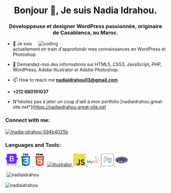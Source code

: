 <h1 align="center">Bonjour 👋, Je suis Nadia Idrahou.</h1>
<h3 align="center">Développeuse et designer WordPress passionnée, originaire de Casablanca, au Maroc.</h3>

<img align="right" alt="coding" width="400" src="https://media.tenor.com/S59bPkT0pqcAAAAC/programming.gif">

- 🌱 Je suis actuellement en train d'approfondir mes connaissances en WordPress et Photoshop.

- 💬 Demandez-moi des informations sur HTML5, CSS3, JavaScript, PHP, WordPress, Adobe Illustrator et Adobe Photoshop.

- 📫 How to reach me **nadiaidrahou03@gmail.com**
-  **+212 680191037**
-  N'hésitez pas à jeter un coup d'œil à mon portfolio [nadiaidrahou.great-site.net*](https://nadiaidrahou.great-site.net
   
<h3 align="left">Connect with me:</h3>
<p align="left">
<a href="https://linkedin.com/in//nadia-idrahou-594b4025b" target="blank"><img align="center" src="https://raw.githubusercontent.com/rahuldkjain/github-profile-readme-generator/master/src/images/icons/Social/linked-in-alt.svg" alt="/nadia-idrahou-594b4025b" height="30" width="40" /></a>
</p>

<h3 align="left">Languages and Tools:</h3>
<p align="left"> <a href="https://getbootstrap.com" target="_blank" rel="noreferrer"> <img src="https://raw.githubusercontent.com/devicons/devicon/master/icons/bootstrap/bootstrap-plain-wordmark.svg" alt="bootstrap" width="40" height="40"/> </a> <a href="https://www.w3schools.com/css/" target="_blank" rel="noreferrer"> <img src="https://raw.githubusercontent.com/devicons/devicon/master/icons/css3/css3-original-wordmark.svg" alt="css3" width="40" height="40"/> </a> <a href="https://www.w3.org/html/" target="_blank" rel="noreferrer"> <img src="https://raw.githubusercontent.com/devicons/devicon/master/icons/html5/html5-original-wordmark.svg" alt="html5" width="40" height="40"/> </a> <a href="https://www.adobe.com/in/products/illustrator.html" target="_blank" rel="noreferrer"> <img src="https://www.vectorlogo.zone/logos/adobe_illustrator/adobe_illustrator-icon.svg" alt="illustrator" width="40" height="40"/> </a> <a href="https://developer.mozilla.org/en-US/docs/Web/JavaScript" target="_blank" rel="noreferrer"> <img src="https://raw.githubusercontent.com/devicons/devicon/master/icons/javascript/javascript-original.svg" alt="javascript" width="40" height="40"/> </a> <a href="https://www.mysql.com/" target="_blank" rel="noreferrer"> <img src="https://raw.githubusercontent.com/devicons/devicon/master/icons/mysql/mysql-original-wordmark.svg" alt="mysql" width="40" height="40"/> </a> <a href="https://www.photoshop.com/en" target="_blank" rel="noreferrer"> <img src="https://raw.githubusercontent.com/devicons/devicon/master/icons/photoshop/photoshop-line.svg" alt="photoshop" width="40" height="40"/> </a> <a href="https://www.php.net" target="_blank" rel="noreferrer"> <img src="https://raw.githubusercontent.com/devicons/devicon/master/icons/php/php-original.svg" alt="php" width="40" height="40"/> </a> </p>



<p>&nbsp;<img align="center" src="https://github-readme-stats.vercel.app/api?username=nadiaidrahou&show_icons=true&locale=en" alt="nadiaidrahou" /></p>

<p><img align="center" src="https://github-readme-streak-stats.herokuapp.com/?user=nadiaidrahou&" alt="nadiaidrahou" /></p>
